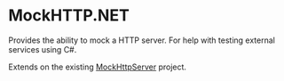 # MockHTTP.NET

Provides the ability to mock a HTTP server. For help with testing external
services using C#.

Extends on the existing [MockHttpServer][1] project.

[1]: https://github.com/jrharmon/MockHttpServer
